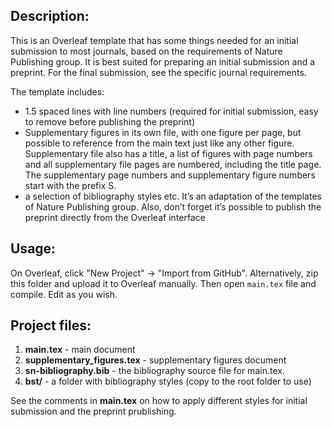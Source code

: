 
## Description:

This is an Overleaf template that has some things needed for an initial submission to most journals, based on the requirements of Nature Publishing group. It is best suited for preparing an initial submission and a preprint. For the final submission, see the specific journal requirements.

The template includes:
- 1.5 spaced lines with line numbers (required for initial submission, easy to remove before publishing the preprint)
- Supplementary figures in its own file, with one figure per page, but possible to reference from the main text just like any other figure. Supplementary file also has a title, a list of figures with page numbers and all supplementary file pages are numbered, including the title page. The supplementary page numbers and supplementary figure numbers start with the prefix S.
- a selection of bibliography styles etc.
It’s an adaptation of the templates of Nature Publishing group. Also, don’t forget it’s possible to publish the preprint directly from the Overleaf interface

## Usage:
On Overleaf, click "New Project" -> "Import from GitHub". Alternatively, zip this folder and upload it to Overleaf manually. Then open `main.tex` file and compile. Edit as you wish.

## Project files:
1. **main.tex** - main document
2. **supplementary_figures.tex** - supplementary figures document
3. **sn-bibliography.bib** - the bibliography source file for main.tex.
4. **bst/** - a folder with bibliography styles (copy to the root folder to use)

See the comments in **main.tex** on how to apply different styles for initial submission and the preprint prublishing.
